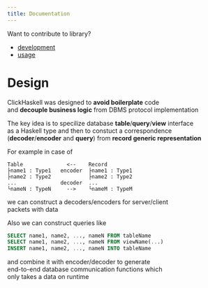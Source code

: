 ```yaml
---
title: Documentation
---
```


Want to contribute to library?

- [development](/development)
- [usage](/usage)

# Design

ClickHaskell was designed to **avoid boilerplate** code\
and **decouple business logic** from DBMS protocol implementation

The key idea is to specilize database **table**/**query**/**view** interface\
as a Haskell type and then to constuct a correspondence\
(**decoder**/**encoder** and **query**) from **record generic representation**

For example in case of
```text
Table              <--    Record
├name1 : Type1   encoder  ├name1 : Type1
├name2 : Type2            ├name2 : Type2
...              decoder  ...        
└nameN : TypeN     -->    └nameM : TypeM
```
we can construct a decoders/encoders for server/client\
packets with data

Also we can construct queries like
```sql
SELECT name1, name2, ..., nameN FROM tableName
SELECT name1, name2, ..., nameN FROM viewName(...)
INSERT name1, name2, ..., nameN INTO tableName
```
and combine it with encoder/decoder to generate\
end-to-end database communication functions which\
only takes a data on runtime
